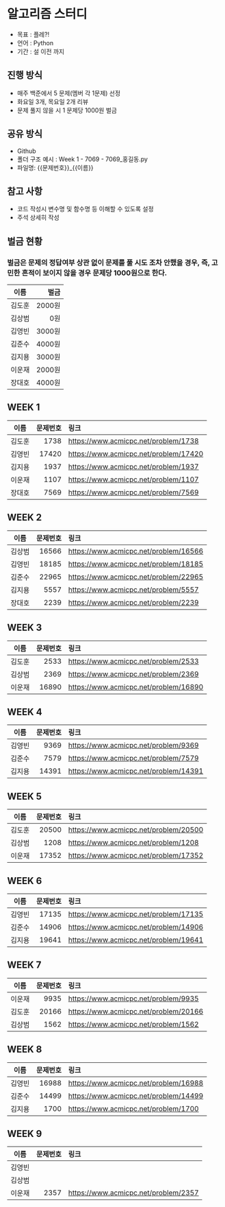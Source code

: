 # 알고리즘 스터디
- 목표 : 플레?!
- 언어 : Python
- 기간 : 설 이전 까지

## 진행 방식
- 매주 백준에서 5 문제(멤버 각 1문제) 선정
- 화요일 3개, 목요일 2개 리뷰
- 문제 풀지 않을 시 1 문제당 1000원 벌금

## 공유 방식
- Github
- 폴더 구조 예시 : Week 1 - 7069 - 7069_홍길동.py
- 파일명: {{문제번호}}_{{이름}}

## 참고 사항
- 코드 작성시 변수명 및 함수명 등 이해할 수 있도록 설정
- 주석 상세히 작성

## 벌금 현황
### 벌금은 문제의 정답여부 상관 없이 문제를 풀 시도 조차 안했을 경우, 즉, 고민한 흔적이 보이지 않을 경우  문제당 1000원으로 한다. 
|이름|벌금|
|:---:|---:|
| 김도훈 | 2000원 |
| 김상범 | 0원 |
| 김영빈 | 3000원 |
| 김준수 | 4000원 |
| 김지용 | 3000원 |
| 이운재 | 2000원 |
| 장대호 | 4000원 |

## WEEK 1

|이름|문제번호|링크|
|:---:|---:|:---|
| 김도훈 | 1738 | https://www.acmicpc.net/problem/1738 |
| 김영빈 | 17420 | https://www.acmicpc.net/problem/17420 |
| 김지용 | 1937 | https://www.acmicpc.net/problem/1937 |
| 이운재 | 1107 | https://www.acmicpc.net/problem/1107 |
| 장대호 | 7569 | https://www.acmicpc.net/problem/7569  |

## WEEK 2

|이름|문제번호|링크|
|:---:|---:|:---|
| 김상범 | 16566 | https://www.acmicpc.net/problem/16566 |
| 김영빈 | 18185 | https://www.acmicpc.net/problem/18185  |
| 김준수 | 22965 | https://www.acmicpc.net/problem/22965 |
| 김지용 | 5557 | https://www.acmicpc.net/problem/5557 |
| 장대호 | 2239 | https://www.acmicpc.net/problem/2239 |

## WEEK 3

|이름|문제번호|링크|
|:---:|---:|:---|
| 김도훈 | 2533 | https://www.acmicpc.net/problem/2533 |
| 김상범 | 2369 | https://www.acmicpc.net/problem/2369 |
| 이운재 | 16890 | https://www.acmicpc.net/problem/16890 |


## WEEK 4

|이름|문제번호|링크|
|:---:|---:|:---|
| 김영빈 | 9369 | https://www.acmicpc.net/problem/9369 |
| 김준수 | 7579 | https://www.acmicpc.net/problem/7579 |
| 김지용 | 14391 | https://www.acmicpc.net/problem/14391 |

## WEEK 5

|이름|문제번호|링크|
|:---:|---:|:---|
| 김도훈 | 20500 | https://www.acmicpc.net/problem/20500 |
| 김상범 | 1208 | https://www.acmicpc.net/problem/1208 |
| 이운재 | 17352 | https://www.acmicpc.net/problem/17352 |

## WEEK 6

|이름|문제번호|링크|
|:---:|---:|:---|
| 김영빈 | 17135 | https://www.acmicpc.net/problem/17135 |
| 김준수 | 14906 | https://www.acmicpc.net/problem/14906 |
| 김지용 | 19641 | https://www.acmicpc.net/problem/19641 |

## WEEK 7

|이름|문제번호|링크|
|:---:|---:|:---|
| 이운재 | 9935 | https://www.acmicpc.net/problem/9935 |
| 김도훈 | 20166 | https://www.acmicpc.net/problem/20166 |
| 김상범 | 1562 | https://www.acmicpc.net/problem/1562 |

## WEEK 8

|이름|문제번호|링크|
|:---:|---:|:---|
| 김영빈 | 16988 | https://www.acmicpc.net/problem/16988 |
| 김준수 | 14499 | https://www.acmicpc.net/problem/14499 |
| 김지용 | 1700 | https://www.acmicpc.net/problem/1700 |

## WEEK 9

|이름|문제번호|링크|
|:---:|---:|:---|
| 김영빈 |  |  |
| 김상범 |  |  |
| 이운재 | 2357 | https://www.acmicpc.net/problem/2357 |
